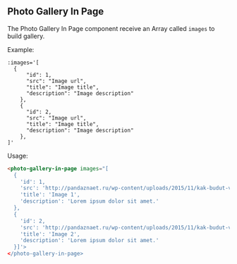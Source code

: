 ## Photo Gallery In Page

The Photo Gallery In Page component receive an Array called `images` to build gallery.

Example:

```
:images='[
  {
      "id": 1,
      "src": "Image url",
      "title": "Image title",
      "description": "Image description"
    },
    {
      "id": 2,
      "src": "Image url",
      "title": "Image title",
      "description": "Image description"
    },
]'
```

Usage:

```html
<photo-gallery-in-page images="[
  {
    'id': 1,
    'src': 'http://pandaznaet.ru/wp-content/uploads/2015/11/kak-budut-vyglyadet-supergeroi-na-pensii-3.jpg',
    'title': 'Image 1',
    'description': 'Lorem ipsum dolor sit amet.'
  },
  {
    'id': 2,
    'src': 'http://pandaznaet.ru/wp-content/uploads/2015/11/kak-budut-vyglyadet-supergeroi-na-pensii-4.jpg',
    'title': 'Image 2',
    'description': 'Lorem ipsum dolor sit amet.'
  }]'>
</photo-gallery-in-page>
```